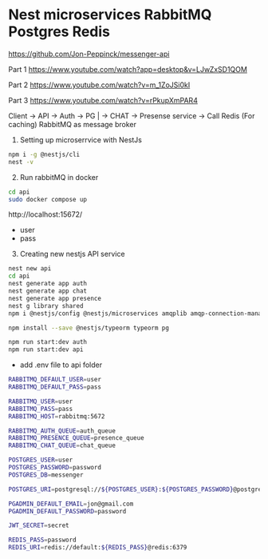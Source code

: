 # Nest microservices RabbitMQ Postgres Redis
https://github.com/Jon-Peppinck/messenger-api 

Part 1
https://www.youtube.com/watch?app=desktop&v=LJwZxSD1QOM 

Part 2
https://www.youtube.com/watch?v=m_1ZoJSi0kI 

Part 3
https://www.youtube.com/watch?v=rPkupXmPAR4


Client -> API -> Auth -> PG 
            | -> CHAT -> Presense service -> Call
             Redis (For caching)
RabbitMQ as message broker 

1. Setting up microserrvice with NestJs
```bash
npm i -g @nestjs/cli 
nest -v
```

2. Run rabbitMQ in docker
```bash
cd api
sudo docker compose up
``` 
http://localhost:15672/
- user
- pass

3. Creating new nestjs API service
```bash
nest new api
cd api
nest generate app auth 
nest generate app chat
nest generate app presence
nest g library shared
npm i @nestjs/config @nestjs/microservices amqplib amqp-connection-manager 

npm install --save @nestjs/typeorm typeorm pg
``` 

```bash
npm run start:dev auth
npm run start:dev api

``` 

- add .env file to api folder
```bash
RABBITMQ_DEFAULT_USER=user
RABBITMQ_DEFAULT_PASS=pass 

RABBITMQ_USER=user
RABBITMQ_PASS=pass
RABBITMQ_HOST=rabbitmq:5672

RABBITMQ_AUTH_QUEUE=auth_queue
RABBITMQ_PRESENCE_QUEUE=presence_queue
RABBITMQ_CHAT_QUEUE=chat_queue

POSTGRES_USER=user
POSTGRES_PASSWORD=password
POSTGRES_DB=messenger

POSTGRES_URI=postgresql://${POSTGRES_USER}:${POSTGRES_PASSWORD}@postgres:5432/${POSTGRES_DB}

PGADMIN_DEFAULT_EMAIL=jon@gmail.com
PGADMIN_DEFAULT_PASSWORD=password

JWT_SECRET=secret

REDIS_PASS=password
REDIS_URI=redis://default:${REDIS_PASS}@redis:6379 

``` 

